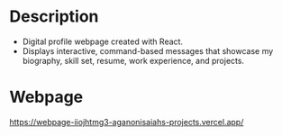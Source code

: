 # Description
- Digital profile webpage created with React. 
- Displays interactive, command-based messages that showcase my biography, skill set, resume, work experience, and projects.

# Webpage
https://webpage-iiojhtmg3-aganonisaiahs-projects.vercel.app/ 